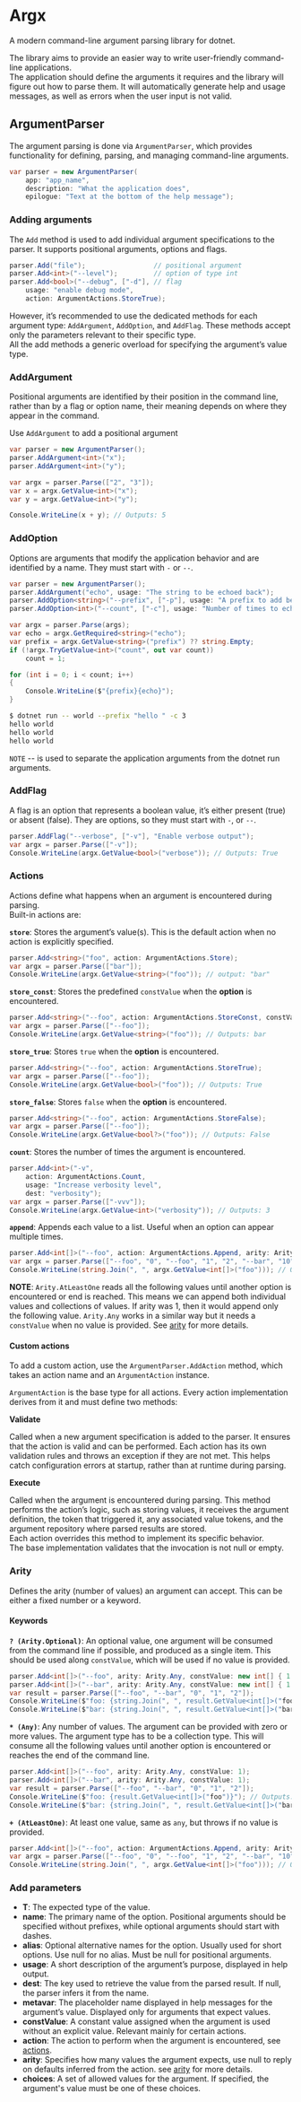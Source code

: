 # Argx

A modern command-line argument parsing library for dotnet.

The library aims to provide an easier way to write user-friendly command-line applications.  
The application should define the arguments it requires and the library will figure out how to parse them. It will automatically generate help and usage messages, as well as errors when the user input is not valid.

## ArgumentParser

The argument parsing is done via `ArgumentParser`, which provides functionality for defining, parsing, and managing command-line arguments.

``` csharp
var parser = new ArgumentParser(
    app: "app_name",
    description: "What the application does",
    epilogue: "Text at the bottom of the help message");
```

### Adding arguments

The `Add` method is used to add individual argument specifications to the parser. It supports positional arguments, options and flags.

``` csharp
parser.Add("file");                 // positional argument
parser.Add<int>("--level");         // option of type int
parser.Add<bool>("--debug", ["-d"], // flag
    usage: "enable debug mode",
    action: ArgumentActions.StoreTrue);
```

However, it’s recommended to use the dedicated methods for each argument type: `AddArgument`, `AddOption`, and `AddFlag`. These methods accept only the parameters relevant to their specific type.  
All the add methods a generic overload for specifying the argument’s value type.

### AddArgument

Positional arguments are identified by their position in the command line, rather than by a flag or option name, their meaning depends on where they appear in the command.

Use `AddArgument` to add a positional argument

``` csharp
var parser = new ArgumentParser();
parser.AddArgument<int>("x");
parser.AddArgument<int>("y");

var argx = parser.Parse(["2", "3"]);
var x = argx.GetValue<int>("x");
var y = argx.GetValue<int>("y");

Console.WriteLine(x + y); // Outputs: 5
```

### AddOption

Options are arguments that modify the application behavior and are identified by a name. They must start with `-` or `--`.

``` csharp
var parser = new ArgumentParser();
parser.AddArgument("echo", usage: "The string to be echoed back");
parser.AddOption<string>("--prefix", ["-p"], usage: "A prefix to add before the echoed string");
parser.AddOption<int>("--count", ["-c"], usage: "Number of times to echo the string");

var argx = parser.Parse(args);
var echo = argx.GetRequired<string>("echo");
var prefix = argx.GetValue<string>("prefix") ?? string.Empty;
if (!argx.TryGetValue<int>("count", out var count))
    count = 1;

for (int i = 0; i < count; i++)
{
    Console.WriteLine($"{prefix}{echo}");
}
```

``` bash
$ dotnet run -- world --prefix "hello " -c 3
hello world
hello world
hello world
```
`NOTE` -- is used to separate the application arguments from the dotnet run arguments.

### AddFlag

A flag is an option that represents a boolean value, it’s either present (true) or absent (false). They are options, so they must start with `-`, or `--`.

``` csharp
parser.AddFlag("--verbose", ["-v"], "Enable verbose output");
var argx = parser.Parse(["-v"]);
Console.WriteLine(argx.GetValue<bool>("verbose")); // Outputs: True
```

### Actions

Actions define what happens when an argument is encountered during parsing.  
Built-in actions are:

**`store`**: Stores the argument’s value(s). This is the default action when no action is explicitly specified.

``` csharp
parser.Add<string>("foo", action: ArgumentActions.Store);
var argx = parser.Parse(["bar"]);
Console.WriteLine(argx.GetValue<string>("foo")); // output: "bar"
```

**`store_const`**: Stores the predefined `constValue` when the **option** is encountered.

``` csharp
parser.Add<string>("--foo", action: ArgumentActions.StoreConst, constValue: "bar");
var argx = parser.Parse(["--foo"]);
Console.WriteLine(argx.GetValue<string>("foo")); // Outputs: bar
```

**`store_true`**: Stores `true` when the **option** is encountered.

``` csharp
parser.Add<string>("--foo", action: ArgumentActions.StoreTrue);
var argx = parser.Parse(["--foo"]);
Console.WriteLine(argx.GetValue<bool>("foo")); // Outputs: True
```

**`store_false`**: Stores `false` when the **option** is encountered.

``` csharp
parser.Add<string>("--foo", action: ArgumentActions.StoreFalse);
var argx = parser.Parse(["--foo"]);
Console.WriteLine(argx.GetValue<bool?>("foo")); // Outputs: False
```

**`count`**: Stores the number of times the argument is encountered.

``` csharp
parser.Add<int>("-v",
    action: ArgumentActions.Count,
    usage: "Increase verbosity level",
    dest: "verbosity");
var argx = parser.Parse(["-vvv"]);
Console.WriteLine(argx.GetValue<int>("verbosity")); // Outputs: 3
```
**`append`**: Appends each value to a list. Useful when an option can appear multiple times.

``` csharp
parser.Add<int[]>("--foo", action: ArgumentActions.Append, arity: Arity.AtLeastOne);
var argx = parser.Parse(["--foo", "0", "--foo", "1", "2", "--bar", "10", "--foo", "3"]);
Console.WriteLine(string.Join(", ", argx.GetValue<int[]>("foo"))); // Outputs: 0, 1, 2
```
**NOTE**: `Arity.AtLeastOne` reads all the following values until another option is encountered or end is reached. This means we can append both individual values and collections of values. If arity was 1, then it would append only the following value. `Arity.Any` works in a similar way but it needs a `constValue` when no value is provided. See [arity](#arity) for more details.

#### **Custom actions**

To add a custom action, use the `ArgumentParser.AddAction` method, which takes an action name and an `ArgumentAction` instance.

`ArgumentAction` is the base type for all actions. Every action implementation derives from it and must define two methods:

**Validate**

Called when a new argument specification is added to the parser. It ensures that the action is valid and can be performed. Each action has its own validation rules and throws an exception if they are not met.
This helps catch configuration errors at startup, rather than at runtime during parsing.

**Execute**

Called when the argument is encountered during parsing. This method performs the action’s logic, such as storing values, it receives the argument definition, the token that triggered it, any associated value tokens, and the argument repository where parsed results are stored.  
Each action overrides this method to implement its specific behavior.  
The base implementation validates that the invocation is not null or empty.

### Arity

Defines the arity (number of values) an argument can accept. This can be either a fixed number or a keyword.

#### **Keywords**

**`? (Arity.Optional)`**: An optional value, one argument will be consumed from the command line if possible, and produced as a single item. This should be used along `constValue`, which will be used if no value is provided.

``` csharp
parser.Add<int[]>("--foo", arity: Arity.Any, constValue: new int[] { 1 });
parser.Add<int[]>("--bar", arity: Arity.Any, constValue: new int[] { 1 });
var result = parser.Parse(["--foo", "--bar", "0", "1", "2"]);
Console.WriteLine($"foo: {string.Join(", ", result.GetValue<int[]>("foo"))}"); // Outputs: foo: 1
Console.WriteLine($"bar: {string.Join(", ", result.GetValue<int[]>("bar"))}"); // Outputs: bar: 0, 1, 2
```

**`* (Any)`**:  Any number of values. The argument can be provided with zero or more values. The argument type has to be a collection type. This will consume all the following values until another option is encountered or reaches the end of the command line.

``` csharp
parser.Add<int[]>("--foo", arity: Arity.Any, constValue: 1);
parser.Add<int[]>("--bar", arity: Arity.Any, constValue: 1);
var result = parser.Parse(["--foo", "--bar", "0", "1", "2"]);
Console.WriteLine($"foo: {result.GetValue<int[]>("foo")}"); // Outputs: foo:
Console.WriteLine($"bar: {string.Join(", ", result.GetValue<int[]>("bar"))}"); // Outputs: bar: 0, 1, 2
```

**`+ (AtLeastOne)`**: At least one value, same as `any`, but throws if no value is provided.

``` csharp
parser.Add<int[]>("--foo", action: ArgumentActions.Append, arity: Arity.AtLeastOne);
var argx = parser.Parse(["--foo", "0", "--foo", "1", "2", "--bar", "10", "--foo", "3"]);
Console.WriteLine(string.Join(", ", argx.GetValue<int[]>("foo"))); // Outputs: 0, 1, 2
```

### Add parameters

- **T**: The expected type of the value.
- **name**: The primary name of the option. Positional arguments should be specified without prefixes, while optional arguments should start with dashes.
- **alias**: Optional alternative names for the option. Usually used for short options. Use null for no alias. Must be null for positional arguments.
- **usage**: A short description of the argument’s purpose, displayed in help output.
- **dest**: The key used to retrieve the value from the parsed result. If null, the parser infers it from the name.
- **metavar**: The placeholder name displayed in help messages for the argument’s value. Displayed only for arguments that expect values.
- **constValue**: A constant value assigned when the argument is used without an explicit value. Relevant mainly for certain actions.
- **action**: The action to perform when the argument is encountered, see [actions](#actions).
- **arity**: Specifies how many values the argument expects, use null to reply on defaults inferred from the action. see [arity](#arity) for more details.
- **choices**: A set of allowed values for the argument. If specified, the argument's value must be one of these choices.